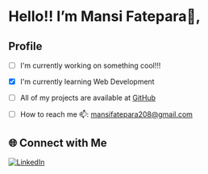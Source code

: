 # Hello!! I’m Mansi Fatepara👋, 

## Profile

- [ ] I'm currently working on something cool!!!
- [x] I'm currently learning Web Development
- [ ] All of my projects are available at [GitHub](https://github.com/mansifatepara209)
- [ ] How to reach me 📫: mansifatepara208@gmail.com



## 🌐 Connect with Me
[![LinkedIn](https://img.shields.io/badge/-LinkedIn-0077B5?logo=linkedin&logoColor=white)](https://www.linkedin.com/in/mansi-fatepara-2ab4582a9/)


<!---
mansifatepara209/mansifatepara209 is a ✨ special ✨ repository because its `README.md` (this file) appears on your GitHub profile.
You can click the Preview link to take a look at your changes.
--->
